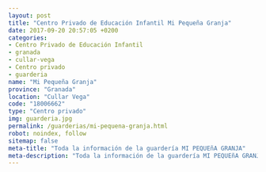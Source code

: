 ```yaml
---
layout: post
title: "Centro Privado de Educación Infantil Mi Pequeña Granja"
date: 2017-09-20 20:57:05 +0200
categories:
- Centro Privado de Educación Infantil
- granada
- cullar-vega
- Centro privado
- guarderia
name: "Mi Pequeña Granja"
province: "Granada"
location: "Cullar Vega"
code: "18006662"
type: "Centro privado"
img: guarderia.jpg
permalink: /guarderias/mi-pequena-granja.html
robot: noindex, follow
sitemap: false
meta-title: "Toda la información de la guardería MI PEQUEñA GRANJA"
meta-description: "Toda la información de la guardería MI PEQUEñA GRANJA"
---
```


